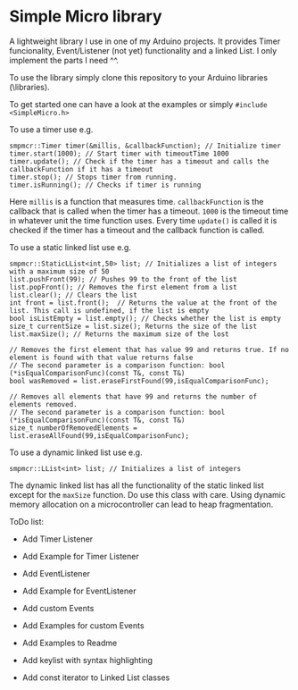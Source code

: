 # Simple Micro library

A lightweight library I use in one of my Arduino projects. It provides Timer funcionality, Event/Listener (not yet) functionality and a linked List. I only implement the parts I need ^^.

To use the library simply clone this repository to your Arduino libraries (<Arduino Install Path>\libraries).

To get started one can have a look at the examples or simply
```#include <SimpleMicro.h>```

To use a timer use e.g. 
```
smpmcr::Timer timer(&millis, &callbackFunction); // Initialize timer
timer.start(1000); // Start timer with timeoutTime 1000
timer.update(); // Check if the timer has a timeout and calls the callbackFunction if it has a timeout
timer.stop(); // Stops timer from running.
timer.isRunning(); // Checks if timer is running
```
Here `millis` is a function that measures time. `callbackFunction` is the callback that is called when the timer has a timeout. `1000` is the timeout time in whatever unit the time function uses. Every time `update()` is called it is checked if the timer has a timeout and the callback function is called.


To use a static linked list use e.g.
```
smpmcr::StaticLList<int,50> list; // Initializes a list of integers with a maximum size of 50
list.pushFront(99); // Pushes 99 to the front of the list
list.popFront(); // Removes the first element from a list
list.clear(); // Clears the list
int front = list.front();  // Returns the value at the front of the list. This call is undefined, if the list is empty
bool isListEmpty = list.empty(); // Checks whether the list is empty
size_t currentSize = list.size(); Returns the size of the list
list.maxSize(); // Returns the maximum size of the lost

// Removes the first element that has value 99 and returns true. If no element is found with that value returns false
// The second parameter is a comparison function: bool (*isEqualComparisonFunc)(const T&, const T&)
bool wasRemoved = list.eraseFirstFound(99,isEqualComparisonFunc);

// Removes all elements that have 99 and returns the number of elements removed.
// The second parameter is a comparison function: bool (*isEqualComparisonFunc)(const T&, const T&)
size_t numberOfRemovedElements = list.eraseAllFound(99,isEqualComparisonFunc); 
```

To use a dynamic linked list use e.g.

```
smpmcr::LList<int> list; // Initializes a list of integers
```
The dynamic linked list has all the functionality of the static linked list except for the `maxSize` function. Do use this class with care. Using dynamic memory allocation on a microcontroller can lead to heap fragmentation.


ToDo list:

 - Add Timer Listener

 - Add Example for Timer Listener

 - Add EventListener

 - Add Example for EventListener

 - Add custom Events

 - Add Examples for custom Events

 - Add Examples to Readme

 - Add keylist with syntax highlighting

 - Add const iterator to Linked List classes
